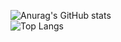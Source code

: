 ![Anurag's GitHub stats](https://github-readme-stats.vercel.app/api?username=kazaney&show_icons=true&theme=dark#gh-light-mode-only) <br/>
![Top Langs](https://github-readme-stats.vercel.app/api/top-langs/?username=kazaney&size_weight=0.5&count_weight=0.5&theme=dark#gh-light-mode-only)


